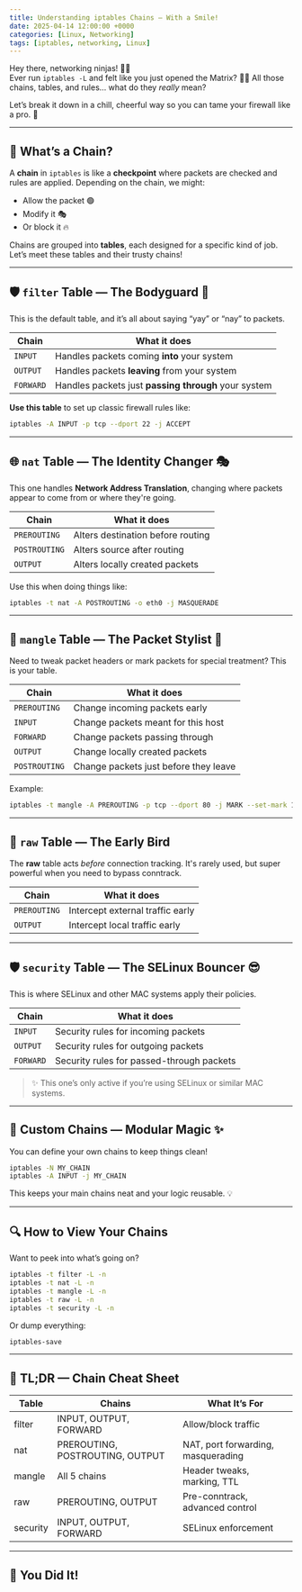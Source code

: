 ```yaml
---
title: Understanding iptables Chains — With a Smile!
date: 2025-04-14 12:00:00 +0000
categories: [Linux, Networking]
tags: [iptables, networking, Linux]
---
```


Hey there, networking ninjas! 🥷👋  
Ever run `iptables -L` and felt like you just opened the Matrix? 😵‍💫 All those chains, tables, and rules… what do they *really* mean?

Let’s break it down in a chill, cheerful way so you can tame your firewall like a pro. 🚀

---

## 🔗 What’s a Chain?

A **chain** in `iptables` is like a **checkpoint** where packets are checked and rules are applied. Depending on the chain, we might:
- Allow the packet 🟢
- Modify it 🎭
- Or block it 🔥

Chains are grouped into **tables**, each designed for a specific kind of job. Let’s meet these tables and their trusty chains!

---

## 🛡️ `filter` Table — The Bodyguard 💪

This is the default table, and it’s all about saying “yay” or “nay” to packets.

| Chain     | What it does |
|-----------|--------------|
| `INPUT`   | Handles packets coming **into** your system |
| `OUTPUT`  | Handles packets **leaving** from your system |
| `FORWARD` | Handles packets just **passing through** your system |

**Use this table** to set up classic firewall rules like:
```bash
iptables -A INPUT -p tcp --dport 22 -j ACCEPT
```

---

## 🌐 `nat` Table — The Identity Changer 🎭

This one handles **Network Address Translation**, changing where packets appear to come from or where they're going.

| Chain        | What it does |
|--------------|--------------|
| `PREROUTING` | Alters destination before routing |
| `POSTROUTING`| Alters source after routing |
| `OUTPUT`     | Alters locally created packets |

Use this when doing things like:
```bash
iptables -t nat -A POSTROUTING -o eth0 -j MASQUERADE
```

---

## 🎨 `mangle` Table — The Packet Stylist 💅

Need to tweak packet headers or mark packets for special treatment? This is your table.

| Chain        | What it does |
|--------------|--------------|
| `PREROUTING` | Change incoming packets early |
| `INPUT`      | Change packets meant for this host |
| `FORWARD`    | Change packets passing through |
| `OUTPUT`     | Change locally created packets |
| `POSTROUTING`| Change packets just before they leave |

Example:
```bash
iptables -t mangle -A PREROUTING -p tcp --dport 80 -j MARK --set-mark 1
```

---

## 🐣 `raw` Table — The Early Bird

The **raw** table acts *before* connection tracking. It's rarely used, but super powerful when you need to bypass conntrack.

| Chain        | What it does |
|--------------|--------------|
| `PREROUTING` | Intercept external traffic early |
| `OUTPUT`     | Intercept local traffic early |

---

## 🛡️ `security` Table — The SELinux Bouncer 😎

This is where SELinux and other MAC systems apply their policies.

| Chain     | What it does |
|-----------|--------------|
| `INPUT`   | Security rules for incoming packets |
| `OUTPUT`  | Security rules for outgoing packets |
| `FORWARD` | Security rules for passed-through packets |

> ✨ This one’s only active if you’re using SELinux or similar MAC systems.

---

## 🧩 Custom Chains — Modular Magic ✨

You can define your own chains to keep things clean!

```bash
iptables -N MY_CHAIN
iptables -A INPUT -j MY_CHAIN
```

This keeps your main chains neat and your logic reusable. 💡

---

## 🔍 How to View Your Chains

Want to peek into what’s going on?

```bash
iptables -t filter -L -n
iptables -t nat -L -n
iptables -t mangle -L -n
iptables -t raw -L -n
iptables -t security -L -n
```

Or dump everything:
```bash
iptables-save
```

---

## 🧠 TL;DR — Chain Cheat Sheet

| Table   | Chains                          | What It’s For                      |
|---------|----------------------------------|-------------------------------------|
| filter  | INPUT, OUTPUT, FORWARD           | Allow/block traffic                 |
| nat     | PREROUTING, POSTROUTING, OUTPUT  | NAT, port forwarding, masquerading |
| mangle  | All 5 chains                     | Header tweaks, marking, TTL        |
| raw     | PREROUTING, OUTPUT               | Pre-conntrack, advanced control     |
| security| INPUT, OUTPUT, FORWARD           | SELinux enforcement                 |

---

## 🚀 You Did It!
